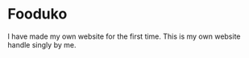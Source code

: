 # Fooduko
I have made my own website for the first time.
This is my own website handle singly by me.
